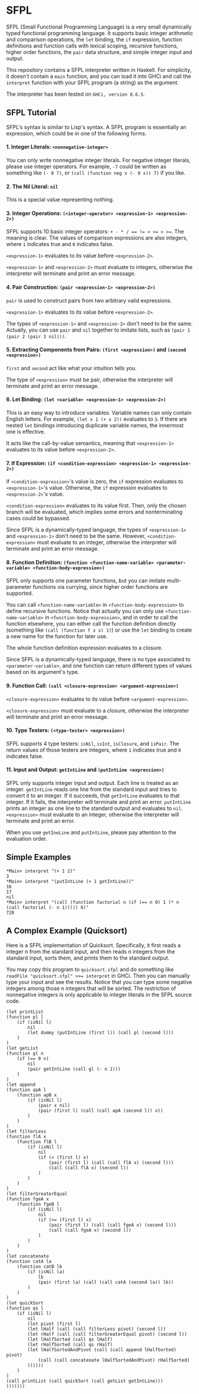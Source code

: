 # SFPL

SFPL (Small Functional Programming Language) is a very small dynamically typed functional programming language. It supports basic integer arithmetic and comparison operations, the ```let``` binding, the ```if``` expression, function definitions and function calls with lexical scoping, recursive functions, higher order functions, the ```pair``` data structure, and simple integer input and output.

This repository contains a SFPL interpreter written in Haskell. For simplicity, it doesn't contain a ```main``` function, and you can load it into GHCi and call the ```interpret``` function with your SFPL program (a string) as the argument.

The interpreter has been tested on ```GHCi, version 8.6.5```.

## SFPL Tutorial

SFPL's syntax is similar to Lisp's syntax. A SFPL program is essentially an expression, which could be in one of the following forms.

#### 1. Integer Literals: ```<nonnegative-integer>```

You can only write nonnegative integer literals. For negative integer literals, please use integer operators. For example, ```-7``` could be written as something like ```(- 0 7)```, or ```(call (function neg x (- 0 x)) 7)``` if you like.

#### 2. The Nil Literal: ```nil```

This is a special value representing nothing.

#### 3. Integer Operations: ```(<integer-operator> <expression-1> <expression-2>)```

SFPL supports 10 basic integer operators: ```+ - * / == != < <= > >=```. The meaning is clear. The values of comparison expressions are also integers, where ```1``` indicates true and ```0``` indicates false.

```<expression-1>``` evaluates to its value before ```<expression-2>```.

```<expression-1>``` and ```<expression-2>``` must evaluate to integers, otherwise the interpreter will terminate and print an error message.

#### 4. Pair Construction: ```(pair <expression-1> <expression-2>)```

```pair``` is used to construct pairs from two arbitrary valid expressions.

```<expression-1>``` evaluates to its value before ```<expression-2>```.

The types of ```<expression-1>``` and ```<expression-2>``` don't need to be the same. Actually, you can use ```pair``` and ```nil``` together to imitate lists, such as ```(pair 1 (pair 2 (pair 3 nil)))```.

#### 5. Extracting Components from Pairs: ```(first <expression>)``` and ```(second <expression>)```

```first``` and ```second``` act like what your intuition tells you.

The type of ```<expression>``` must be pair, otherwise the interpreter will terminate and print an error message.

#### 6. Let Binding: ```(let <variable> <expression-1> <expression-2>)```

This is an easy way to introduce variables. Variable names can only contain English letters. For example, ```(let x 1 (+ x 2))``` evaluates to ```3```. If there are nested ```let``` bindings introducing duplicate variable names, the innermost one is effective.

It acts like the call-by-value semantics, meaning that ```<expression-1>``` evaluates to its value before ```<expression-2>```.

#### 7. If Expression: ```(if <condition-expression> <expression-1> <expression-2>)```

If ```<condition-expression>```'s value is zero, the ```if``` expression evaluates to ```<expression-1>```'s value. Otherwise, the ```if``` expression evaluates to ```<expression-2>```'s value.

```<condition-expression>``` evaluates to its value first. Then, only the chosen branch will be evaluated, which implies some errors and nonterminating cases could be bypassed.

Since SFPL is a dynamically-typed language, the types of ```<expression-1>``` and ```<expression-1>``` don't need to be the same. However, ```<condition-expression>``` must evaluate to an integer, otherwise the interpreter will terminate and print an error message.

#### 8. Function Definition: ```(function <function-name-variable> <parameter-variable> <function-body-expression>)```

SFPL only supports one parameter functions, but you can imitate multi-parameter functions via currying, since higher order functions are supported.

You can call ```<function-name-variable>``` in ```<function-body-expression>``` to define recursive functions. Notice that actually you can only use ```<function-name-variable>``` in ```<function-body-expression>```, and in order to call the function elsewhere, you can either call the function definition directly (something like ```(call (function f x x) 1)```) or use the ```let``` binding to create a new name for the function for later use.

The whole function definition expression evaluates to a closure.

Since SFPL is a dynamically-typed language, there is no type associated to ```<parameter-variable>```, and one function can return different types of values based on its argument's type.

#### 9. Function Call: ```(call <closure-expression> <argument-expression>)```

```<closure-expression>``` evaluates to its value before ```<argument-expression>```.

```<closure-expression>``` must evaluate to a closure, otherwise the interpreter will terminate and print an error message.

#### 10. Type Testers: ```(<type-tester> <expression>)```

SFPL supports 4 type testers: ```isNil```, ```isInt```, ```isClosure```, and ```isPair```. The return values of those testers are integers, where ```1``` indicates true and ```0``` indicates false.

#### 11. Input and Output: ```getIntLine``` and ```(putIntLine <expression>)```

SFPL only supports integer input and output. Each line is treated as an integer. ```getIntLine``` reads one line from the standard input and tries to convert it to an integer. If it succeeds, that ```getIntLine``` evaluates to that integer. If it fails, the interpreter will terminate and print an error. ```putIntLine``` prints an integer as one line to the standard output and evaluates to ```nil```. ```<expression>``` must evaluate to an integer, otherwise the interpreter will terminate and print an error.

When you use ```getIneLine``` and ```putIntLine```, please pay attention to the evaluation order.

## Simple Examples

    *Main> interpret "(+ 1 2)"
    3
    *Main> interpret "(putIntLine (+ 1 getIntLine))"
    16
    17
    nil
    *Main> interpret "(call (function factorial n (if (== n 0) 1 (* n (call factorial (- n 1))))) 6)"
    720

## A Complex Example (Quicksort)

Here is a SFPL implementation of Quicksort. Specifically, it first reads a integer n from the standard input, and then reads n integers from the standard input, sorts them, and prints them to the standard output.

You may copy this program to ```quicksort.sfpl``` and do something like ```readFile "quicksort.sfpl" >>= interpret``` in GHCi. Then you can manually type your input and see the results. Notice that you can type some negative integers among those n integers that will be sorted. The restriction of nonnegative integers is only applicable to integer literals in the SFPL source code.

```
(let printList
(function pl l
	(if (isNil l)
		nil
		(let dummy (putIntLine (first l)) (call pl (second l)))
	)
)
(let getList
(function gl n
	(if (== 0 n)
		nil
		(pair getIntLine (call gl (- n 1)))
	)
)
(let append
(function apA l
	(function apB x
		(if (isNil l)
			(pair x nil)
			(pair (first l) (call (call apA (second l)) x))
		)
	)
)
(let filterLess
(function flA x
	(function flB l
		(if (isNil l)
			nil
			(if (< (first l) x)
				(pair (first l) (call (call flA x) (second l)))
				(call (call flA x) (second l))
			)
		)
	)
)
(let filterGreaterEqual
(function fgeA x
	(function fgeB l
		(if (isNil l)
			nil
			(if (>= (first l) x)
				(pair (first l) (call (call fgeA x) (second l)))
				(call (call fgeA x) (second l))
			)
		)
	)
)
(let concatenate
(function catA la
	(function catB lb
		(if (isNil la)
			lb
			(pair (first la) (call (call catA (second la)) lb))
		)
	)
)
(let quickSort
(function qs l
	(if (isNil l)
		nil
		(let pivot (first l)
		(let lHalf (call (call filterLess pivot) (second l))
		(let rHalf (call (call filterGreaterEqual pivot) (second l))
		(let lHalfSorted (call qs lHalf)
		(let rHalfSorted (call qs rHalf)
		(let lHalfSortedAndPivot (call (call append lHalfSorted) pivot)
			(call (call concatenate lHalfSortedAndPivot) rHalfSorted)
		))))))
	)
)
(call printList (call quickSort (call getList getIntLine)))
)))))))
```
